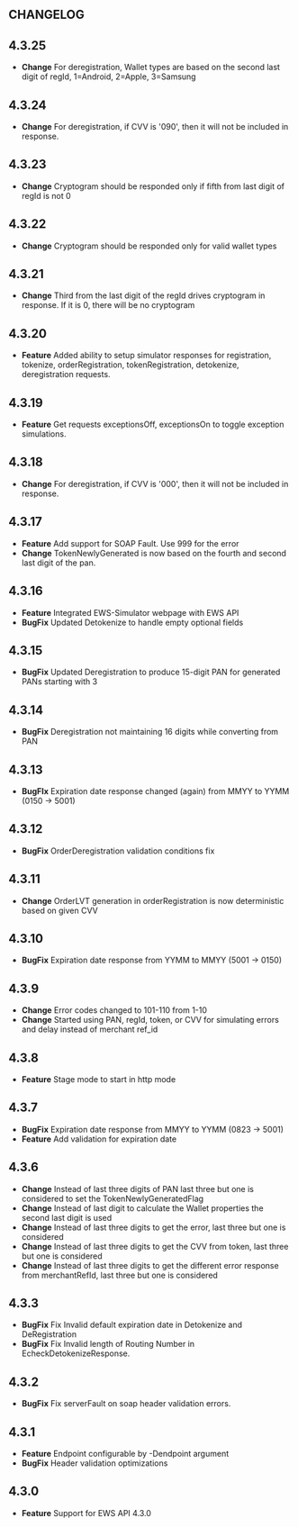CHANGELOG
---------

## 4.3.25
* **Change** For deregistration, Wallet types are based on the second last digit of regId, 1=Android, 2=Apple, 3=Samsung

## 4.3.24
* **Change** For deregistration, if CVV is '090', then it will not be included in response.

## 4.3.23
* **Change** Cryptogram should be responded only if fifth from last digit of regId is not 0

## 4.3.22
* **Change** Cryptogram should be responded only for valid wallet types

## 4.3.21
* **Change** Third from the last digit of the regId drives cryptogram in response. If it is 0, there will be no cryptogram

## 4.3.20
* **Feature** Added ability to setup simulator responses for registration, tokenize, orderRegistration, tokenRegistration, detokenize, deregistration requests.

## 4.3.19
* **Feature** Get requests exceptionsOff, exceptionsOn to toggle exception simulations.

## 4.3.18
* **Change** For deregistration, if CVV is '000', then it will not be included in response.

## 4.3.17
* **Feature** Add support for SOAP Fault. Use 999 for the error
* **Change** TokenNewlyGenerated is now based on the fourth and second last digit of the pan.

## 4.3.16
* **Feature** Integrated EWS-Simulator webpage with EWS API
* **BugFix** Updated Detokenize to handle empty optional fields

## 4.3.15
* **BugFix** Updated Deregistration to produce 15-digit PAN for generated PANs starting with 3

## 4.3.14
* **BugFix** Deregistration not maintaining 16 digits while converting from PAN

## 4.3.13
* **BugFIx** Expiration date response changed (again) from MMYY to YYMM (0150 -> 5001)

## 4.3.12
* **BugFix** OrderDeregistration validation conditions fix

## 4.3.11
* **Change** OrderLVT generation in orderRegistration is now deterministic based on given CVV

## 4.3.10
* **BugFix** Expiration date response from YYMM to MMYY (5001 -> 0150)

## 4.3.9
* **Change** Error codes changed to 101-110 from 1-10
* **Change** Started using PAN, regId, token, or CVV for simulating errors and delay instead of merchant ref_id

## 4.3.8
* **Feature** Stage mode to start in http mode

## 4.3.7
* **BugFix** Expiration date response from MMYY to YYMM (0823 -> 5001)
* **Feature** Add validation for expiration date


## 4.3.6
* **Change** Instead of last three digits of PAN last three but one is considered to set the TokenNewlyGeneratedFlag
* **Change** Instead of last digit to calculate the Wallet properties the second last digit is used
* **Change** Instead of last three digits to get the error, last three but one is considered
* **Change** Instead of last three digits to get the CVV from token, last three but one is considered
* **Change** Instead of last three digits to get the different error response from merchantRefId, last three but one is considered

## 4.3.3
* **BugFix** Fix Invalid default expiration date in Detokenize and DeRegistration
* **BugFix** Fix Invalid length of Routing Number in EcheckDetokenizeResponse.

## 4.3.2
* **BugFix** Fix serverFault on soap header validation errors.

## 4.3.1
* **Feature** Endpoint configurable by -Dendpoint argument
* **BugFix** Header validation optimizations

## 4.3.0
* **Feature** Support for EWS API 4.3.0
